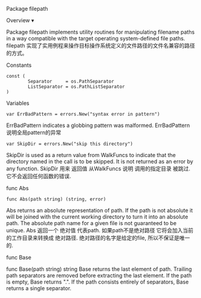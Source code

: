 Package filepath

Overview ▾

Package filepath implements utility routines for manipulating filename paths in a way compatible with the target operating system-defined file paths.
filepath 实现了实用例程来操作目标操作系统定义的文件路径的文件名兼容的路径的方式。

Constants
```golang
const (
        Separator     = os.PathSeparator
        ListSeparator = os.PathListSeparator
)
```

Variables
```golang
var ErrBadPattern = errors.New("syntax error in pattern")
```
ErrBadPattern indicates a globbing pattern was malformed.
ErrBadPattern 说明全局pattern的异常


```golang
var SkipDir = errors.New("skip this directory")
```
SkipDir is used as a return value from WalkFuncs to indicate that the directory named in the call is to be skipped. 
It is not returned as an error by any function.
SkipDir 用来 返回值  从WalkFuncs 说明 调用的指定目录 被跳过.
它不会返回任何函数的错误.


func Abs
```golang
func Abs(path string) (string, error)
```
Abs returns an absolute representation of path. 
If the path is not absolute it will be joined with the current working directory to turn it into an absolute path. 
The absolute path name for a given file is not guaranteed to be unique.
Abs 返回一个 绝对值 代表path.
如果path不是绝对路径 它将会加入当前的工作目录来转换成 绝对路径.
绝对路径的名字是给定的file,  所以不保证是唯一的.



func Base

func Base(path string) string
Base returns the last element of path. 
Trailing path separators are removed before extracting the last element. 
If the path is empty, Base returns ".". If the path consists entirely of separators, Base returns a single separator.






